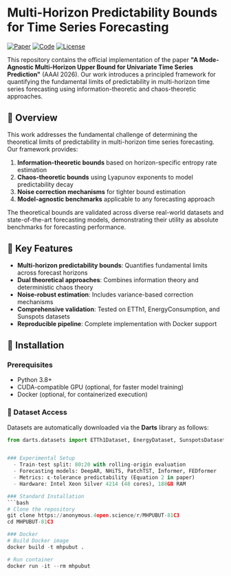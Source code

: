 # Multi-Horizon Predictability Bounds for Time Series Forecasting

[![Paper](https://img.shields.io/badge/Paper-AAAI%202026-blue)](https://anonymous.4open.science/r/MHPUBUT-81C3)
[![Code](https://img.shields.io/badge/Code-Python-green)](https://anonymous.4open.science/r/MHPUBUT-81C3)
[![License](https://img.shields.io/badge/License-MIT-yellow)](LICENSE)

This repository contains the official implementation of the paper **"A Mode-Agnostic Multi-Horizon Upper Bound for Univariate Time Series Prediction"** (AAAI 2026). Our work introduces a principled framework for quantifying the fundamental limits of predictability in multi-horizon time series forecasting using information-theoretic and chaos-theoretic approaches.



## 🌟 Overview

This work addresses the fundamental challenge of determining the theoretical limits of predictability in multi-horizon time series forecasting. Our framework provides:

1. **Information-theoretic bounds** based on horizon-specific entropy rate estimation
2. **Chaos-theoretic bounds** using Lyapunov exponents to model predictability decay
3. **Noise correction mechanisms** for tighter bound estimation
4. **Model-agnostic benchmarks** applicable to any forecasting approach

The theoretical bounds are validated across diverse real-world datasets and state-of-the-art forecasting models, demonstrating their utility as absolute benchmarks for forecasting performance.

## 🔑 Key Features

- **Multi-horizon predictability bounds**: Quantifies fundamental limits across forecast horizons
- **Dual theoretical approaches**: Combines information theory and deterministic chaos theory
- **Noise-robust estimation**: Includes variance-based correction mechanisms
- **Comprehensive validation**: Tested on ETTh1, EnergyConsumption, and Sunspots datasets
- **Reproducible pipeline**: Complete implementation with Docker support

## 🚀 Installation

### Prerequisites
- Python 3.8+
- CUDA-compatible GPU (optional, for faster model training)
- Docker (optional, for containerized execution)

### 📂 Dataset Access

Datasets are automatically downloaded via the **Darts** library as follows:

```python
from darts.datasets import ETTh1Dataset, EnergyDataset, SunspotsDataset


### Experimental Setup
  - Train-test split: 80:20 with rolling-origin evaluation
  - Forecasting models: DeepAR, NHiTS, PatchTST, Informer, FEDformer
  - Metrics: ε-tolerance predictability (Equation 2 in paper)
  - Hardware: Intel Xeon Silver 4214 (48 cores), 188GB RAM

### Standard Installation
```bash
# Clone the repository
git clone https://anonymous.4open.science/r/MHPUBUT-81C3
cd MHPUBUT-81C3

### Docker
# Build Docker image
docker build -t mhpubut .

# Run container
docker run -it --rm mhpubut


